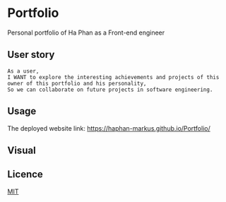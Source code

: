 # Portfolio

Personal portfolio of Ha Phan as a Front-end engineer

## User story

```
As a user,
I WANT to explore the interesting achievements and projects of this owner of this portfolio and his personality,
So we can collaborate on future projects in software engineering.
```

## Usage

The deployed website link: https://haphan-markus.github.io/Portfolio/

## Visual



## Licence

[MIT](https://choosealicense.com/licenses/mit/)